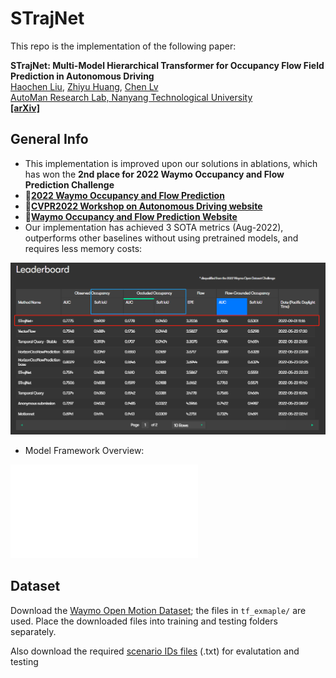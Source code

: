 # STrajNet
This repo is the implementation of the following paper:

**STrajNet: Multi-Model Hierarchical Transformer for Occupancy Flow Field Prediction in Autonomous Driving**
<br> [Haochen Liu](https://scholar.google.com/citations?user=iizqKUsAAAAJ&hl=en), [Zhiyu Huang](https://mczhi.github.io/), [Chen Lv](https://scholar.google.com/citations?user=UKVs2CEAAAAJ&hl=en) 
<br> [AutoMan Research Lab, Nanyang Technological University](https://lvchen.wixsite.com/automan)
<br> **[[arXiv]](http://arxiv.org/abs/2208.00394)**&nbsp;

## General Info
- This implementation is improved upon our solutions in ablations, which has won the **2nd place for 2022 Waymo Occupancy and Flow Prediction Challenge**
- 🥈[**2022 Waymo Occupancy and Flow Prediction**](https://youtu.be/G01cfxuJ_ro)   
- 🚗[**CVPR2022 Workshop on Autonomous Driving website**](https://cvpr2022.wad.vision)
- 📑[**Waymo Occupancy and Flow Prediction Website**](https://waymo.com/open/challenges/2022/occupancy-flow-prediction-challenge/)
- Our implementation has achieved 3 SOTA metrics (Aug-2022), outperforms other baselines without using pretrained models, and requires less memory costs:

![](pics/leaderboard.png)

- Model Framework Overview:

![](pics/icra_main.pdf)

## Dataset
Download the [Waymo Open Motion Dataset](https://waymo.com/open/data/motion/); the files in ```tf_exmaple/``` are used. Place the downloaded files into training and testing folders separately.

Also download the required [scenario IDs files](https://console.cloud.google.com/storage/browser/_details/waymo_open_dataset_motion_v_1_1_0/uncompressed/occupancy_flow_challenge/) (.txt) for evalutation and testing

